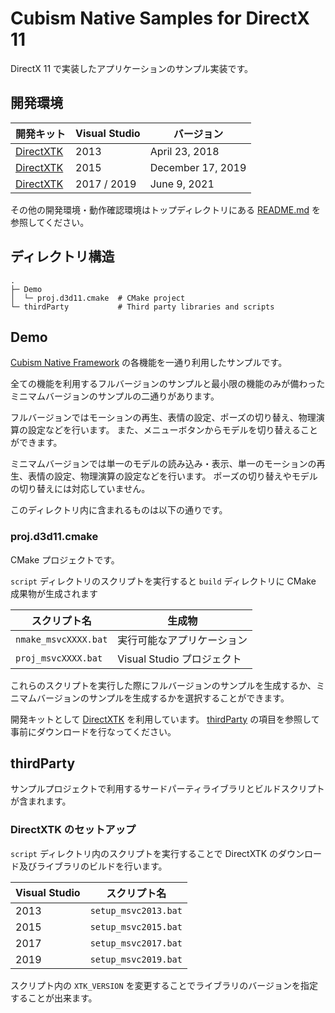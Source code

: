 # Cubism Native Samples for DirectX 11

DirectX 11 で実装したアプリケーションのサンプル実装です。


## 開発環境

| 開発キット | Visual Studio | バージョン |
| --- | --- | --- |
| [DirectXTK] | 2013 | April 23, 2018 |
| [DirectXTK] | 2015 | December 17, 2019 |
| [DirectXTK] | 2017 / 2019 | June 9, 2021 |

その他の開発環境・動作確認環境はトップディレクトリにある [README.md](/README.md) を参照してください。


## ディレクトリ構造

```
.
├─ Demo
│  └─ proj.d3d11.cmake  # CMake project
└─ thirdParty           # Third party libraries and scripts
```


## Demo

[Cubism Native Framework] の各機能を一通り利用したサンプルです。

全ての機能を利用するフルバージョンのサンプルと最小限の機能のみが備わったミニマムバージョンのサンプルの二通りがあります。

フルバージョンではモーションの再生、表情の設定、ポーズの切り替え、物理演算の設定などを行います。
また、メニューボタンからモデルを切り替えることができます。

ミニマムバージョンでは単一のモデルの読み込み・表示、単一のモーションの再生、表情の設定、物理演算の設定などを行います。
ポーズの切り替えやモデルの切り替えには対応していません。

[Cubism Native Framework]: https://github.com/Live2D/CubismNativeFramework

このディレクトリ内に含まれるものは以下の通りです。

### proj.d3d11.cmake

CMake プロジェクトです。

`script` ディレクトリのスクリプトを実行すると `build` ディレクトリに CMake 成果物が生成されます

| スクリプト名 | 生成物 |
| --- | --- |
| `nmake_msvcXXXX.bat` | 実行可能なアプリケーション |
| `proj_msvcXXXX.bat` | Visual Studio プロジェクト |

これらのスクリプトを実行した際にフルバージョンのサンプルを生成するか、ミニマムバージョンのサンプルを生成するかを選択することができます。

開発キットとして [DirectXTK] を利用しています。
[thirdParty](README.md#thirdParty) の項目を参照して事前にダウンロードを行なってください。


## thirdParty

サンプルプロジェクトで利用するサードパーティライブラリとビルドスクリプトが含まれます。

### DirectXTK のセットアップ

`script` ディレクトリ内のスクリプトを実行することで DirectXTK のダウンロード及びライブラリのビルドを行います。

| Visual Studio | スクリプト名 |
| --- | --- |
| 2013 | `setup_msvc2013.bat` |
| 2015 | `setup_msvc2015.bat` |
| 2017 | `setup_msvc2017.bat` |
| 2019 | `setup_msvc2019.bat` |

スクリプト内の `XTK_VERSION` を変更することでライブラリのバージョンを指定することが出来ます。

[DirectXTK]: https://github.com/Microsoft/DirectXTK
